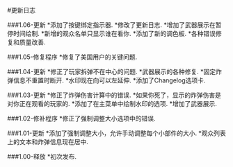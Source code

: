 #更新日志

###1.06-更新
*添加了按键绑定指示器.
*修改了更新日志.
*增加了武器展示在暂停时间绘制.
*新增的观众名单只显示谁在看你.
*添加了新的调色板.
*各种错误修复和质量改善.

###1.05-修复程序
*修复了美国用户的关键问题.

###1.04-更新
*修正了玩家拆弹不在中心的问题.
*武器展示的各种修复.
*固定炸弹信息不重置时断开.
*水印现在向可以左延伸.
*添加了Changelog选项卡.

###1.03-更新
*修正了炸弹伤害计算中的错误.
*如果你死了，显示的炸弹伤害是对你正在观看的玩家的.
*添加了在主菜单中绘制水印的选项.
*增加了武器展示.

###1.02-修补程序
*修正了强制调整大小选项中的错误.

###1.01-更新
*添加了强制调整大小，允许手动调整每个小部件的大小.
*观众列表上的文本和炸弹信息现在居中.

###1.00-释放
*初次发布.